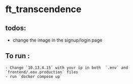 # ft_transcendence

## todos:
- change the image in the signup/login page

## To run :
    - Change `10.13.4.15` with your ip in both  `.env` and `frontend/.env.production` files
    - run `docker compose up`
